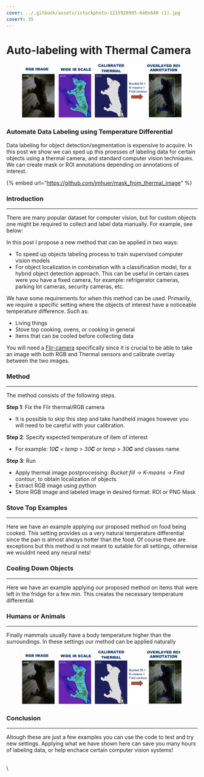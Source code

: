 ```yaml
---
cover: ../.gitbook/assets/istockphoto-1215928995-640x640 (1).jpg
coverY: 35
---
```


# Auto-labeling with Thermal Camera

<figure><img src="../.gitbook/assets/thermal (1).png" alt=""><figcaption></figcaption></figure>

### Automate Data Labeling using Temperature Differential

Data labeling for object detection/segmentation is expensive to acquire. In this post we show we can sped up this proesses of labeling data for certain objects using a thermal camera, and standard computer vision techniques. We can create mask or ROI annotations depending on annotations of interest.

{% embed url="https://github.com/jmhuer/mask_from_thermal_image" %}

### Introduction

***

There are many popular dataset for computer vision, but for custom objects one might be required to collect and label data manually. For example, see below:

In this post I propose a new method that can be applied in two ways:

* To speed up objects labeling process to train supervised computer vision models
* For object localization in combination with a classification model, for a hybrid object detection approach. This can be useful in certain cases were you have a fixed camera, for example: refrigerator cameras, parking lot cameras, security cameras, etc.

We have some requirements for when this method can be used. Primarily, we require a specific setting where the objects of interest have a noticeable temperature difference. Such as:

* Living things
* Stove top cooking, ovens, or cooking in general
* Items that can be cooled before collecting data

You will need a [Flir-camera](https://www.amazon.com/FLIR-ONE-Pro-Professional-Smartphones/dp/B072J49BX7/ref=sr\_1\_3?keywords=FLIR%2BInfrared%2BCamera\&qid=1641504646\&sr=8-3\&th=1) specifically since it is crucial to be able to take an image with both RGB and Thermal sensors and calibrate overlay between the two images.

### Method

***

The method consists of the following steps.

**Step 1**: Fix the Flir thermal/RGB camera

* It is possible to skip this step and take handheld images however you will need to be careful with your calibration.

**Step 2**: Specify expected temperature of item of interest

* For example: _10**C** < temp > 30**C** or temp > 30**C**_ and classes name

**Step 3**: Run

* Apply thermal image postprocessing: _Bucket fill -> K-means -> Find contour_, to obtain localization of objects.
* Extract RGB image using python
* Store RGB image and labeled image in desired format: ROI or PNG Mask

### Stove Top Examples

***

Here we have an example applying our proposed method on food being cooked. This setting provides us a very natural temperature differential since the pan is almost always hotter than the food. Of course there are exceptions but this method is not meant to sutable for all settings, otherwise we wouldnt need any neural nets!

### Cooling Down Objects

***

Here we have an example applying our proposed method on items that were left in the fridge for a few min. This creates the necessary temperature differential:

### Humans or Animals

***

Finally mammals usually have a body temperature higher than the surroundings. In these settings our method can be applied naturally

<figure><img src="../.gitbook/assets/thermal.png" alt=""><figcaption></figcaption></figure>

### Conclusion

***

Altough these are just a few examples you can use the code to test and try new settings. Applying what we have shown here can save you many hours of labeling data, or help enchace certain computer vision systems!

\
\
